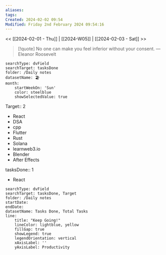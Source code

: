 ```yaml
---
aliases: 
tags: 
Created: 2024-02-02 09:54
Modified: Friday 2nd February 2024 09:54:16
---
```

<< [[2024-02-01 - Thu]] | [[2024-W05]] | [[2024-02-03 - Sat]] >>


> [!quote] No one can make you feel inferior without your consent.
> — Eleanor Roosevelt


```tracker
searchType: dvField
searchTarget: tasksDone
folder: /Daily notes 
datasetName: 🏖️
month:
	startWeekOn: 'Sun'
	color: steelblue
	showSelectedValue: true 
```


Target:: 2
- React
- DSA
- cpp
- Flutter
- Rust
- Solana
- learnweb3.io
- Blender
- After Effects

tasksDone:: 1
- React


```tracker
searchType: dvField
searchTarget: tasksDone, Target
folder: /Daily notes 
startDate:
endDate:
datasetName: Tasks Done, Total Tasks
line:
    title: "Keep Going!"
    lineColor: lightblue, yellow
    fillGap: true
    showLegend: true
    legendOrientation: vertical
    xAxisLabel: ''
    yAxisLabel: Productivity
```

